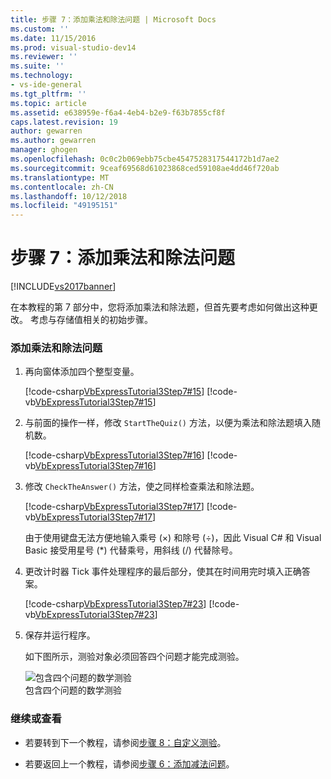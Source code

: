 ```yaml
---
title: 步骤 7：添加乘法和除法问题 | Microsoft Docs
ms.custom: ''
ms.date: 11/15/2016
ms.prod: visual-studio-dev14
ms.reviewer: ''
ms.suite: ''
ms.technology:
- vs-ide-general
ms.tgt_pltfrm: ''
ms.topic: article
ms.assetid: e638959e-f6a4-4eb4-b2e9-f63b7855cf8f
caps.latest.revision: 19
author: gewarren
ms.author: gewarren
manager: ghogen
ms.openlocfilehash: 0c0c2b069ebb75cbe4547528317544172b1d7ae2
ms.sourcegitcommit: 9ceaf69568d61023868ced59108ae4dd46f720ab
ms.translationtype: MT
ms.contentlocale: zh-CN
ms.lasthandoff: 10/12/2018
ms.locfileid: "49195151"
---
```

# <a name="step-7-add-multiplication-and-division-problems"></a>步骤 7：添加乘法和除法问题
[!INCLUDE[vs2017banner](../includes/vs2017banner.md)]

在本教程的第 7 部分中，您将添加乘法和除法题，但首先要考虑如何做出这种更改。 考虑与存储值相关的初始步骤。  
  
### <a name="to-add-multiplication-and-division-problems"></a>添加乘法和除法问题  
  
1.  再向窗体添加四个整型变量。  
  
     [!code-csharp[VbExpressTutorial3Step7#15](../snippets/csharp/VS_Snippets_VBCSharp/vbexpresstutorial3step7/cs/form1.cs#15)]
     [!code-vb[VbExpressTutorial3Step7#15](../snippets/visualbasic/VS_Snippets_VBCSharp/vbexpresstutorial3step7/vb/form1.vb#15)]  
  
2.  与前面的操作一样，修改 `StartTheQuiz()` 方法，以便为乘法和除法题填入随机数。  
  
     [!code-csharp[VbExpressTutorial3Step7#16](../snippets/csharp/VS_Snippets_VBCSharp/vbexpresstutorial3step7/cs/form1.cs#16)]
     [!code-vb[VbExpressTutorial3Step7#16](../snippets/visualbasic/VS_Snippets_VBCSharp/vbexpresstutorial3step7/vb/form1.vb#16)]  
  
3.  修改 `CheckTheAnswer()` 方法，使之同样检查乘法和除法题。  
  
     [!code-csharp[VbExpressTutorial3Step7#17](../snippets/csharp/VS_Snippets_VBCSharp/vbexpresstutorial3step7/cs/form1.cs#17)]
     [!code-vb[VbExpressTutorial3Step7#17](../snippets/visualbasic/VS_Snippets_VBCSharp/vbexpresstutorial3step7/vb/form1.vb#17)]  
  
     由于使用键盘无法方便地输入乘号 (×) 和除号 (÷)，因此 Visual C# 和 Visual Basic 接受用星号 (*) 代替乘号，用斜线 (/) 代替除号。  
  
4.  更改计时器 Tick 事件处理程序的最后部分，使其在时间用完时填入正确答案。  
  
     [!code-csharp[VbExpressTutorial3Step7#23](../snippets/csharp/VS_Snippets_VBCSharp/vbexpresstutorial3step7/cs/form1.cs#23)]
     [!code-vb[VbExpressTutorial3Step7#23](../snippets/visualbasic/VS_Snippets_VBCSharp/vbexpresstutorial3step7/vb/form1.vb#23)]  
  
5.  保存并运行程序。  
  
     如下图所示，测验对象必须回答四个问题才能完成测验。  
  
     ![包含四个问题的数学测验](../ide/media/express-finishedquiz.png "Express_FinishedQuiz")  
包含四个问题的数学测验  
  
### <a name="to-continue-or-review"></a>继续或查看  
  
-   若要转到下一个教程，请参阅[步骤 8：自定义测验](../ide/step-8-customize-the-quiz.md)。  
  
-   若要返回上一个教程，请参阅[步骤 6：添加减法问题](../ide/step-6-add-a-subtraction-problem.md)。



